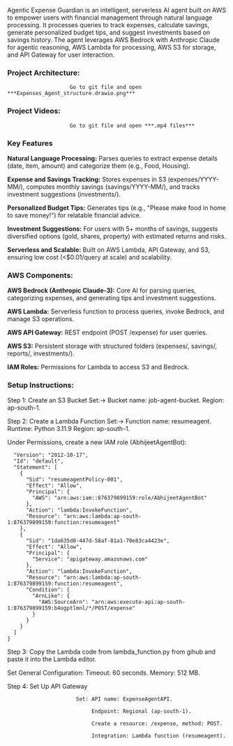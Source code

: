 
Agentic Expense Guardian is an intelligent, serverless AI agent built on AWS to empower users with financial management through natural language processing.
It processes queries to track expenses, calculate savings, generate personalized budget tips, and suggest investments based on savings history.
The agent leverages AWS Bedrock with Anthropic Claude for agentic reasoning, AWS Lambda for processing, AWS S3 for storage, and API Gateway for user interaction.


### Project Architecture: 
                        Go to git file and open ***Expenses_Agent_structure.drawio.png*** 
                        
### Project Videos: 
                        Go to git file and open ***.mp4 files*** 

### Key Features

**Natural Language Processing:** Parses queries to extract expense details (date, item, amount) and categorize them (e.g., Food, Housing).

**Expense and Savings Tracking:** Stores expenses in S3 (expenses/YYYY-MM/), computes monthly savings (savings/YYYY-MM/), and tracks investment suggestions (investments/).

**Personalized Budget Tips:** Generates tips (e.g., "Please make food in home to save money!") for relatable financial advice.

**Investment Suggestions:** For users with 5+ months of savings, suggests diversified options (gold, shares, property) with estimated returns and risks.

**Serverless and Scalable:** Built on AWS Lambda, API Gateway, and S3, ensuring low cost (<$0.01/query at scale) and scalability.

### AWS Components:
**AWS Bedrock (Anthropic Claude-3):** Core AI for parsing queries, categorizing expenses, and generating tips and investment suggestions.

**AWS Lambda:** Serverless function to process queries, invoke Bedrock, and manage S3 operations.

**AWS API Gateway:** REST endpoint (POST /expense) for user queries.

**AWS S3:** Persistent storage with structured folders (expenses/, savings/, reports/, investments/).

**IAM Roles:** Permissions for Lambda to access S3 and Bedrock.


### Setup Instructions:
Step 1: Create an S3 Bucket
                            Set:-> Bucket name: job-agent-bucket.
                                   Region: ap-south-1.
                                   

Step 2: Create a Lambda Function
                                Set:-> Function name: resumeagent.
                                       Runtime: Python 3.11.9
                                       Region: ap-south-1.

Under Permissions, create a new IAM role (AbhijeetAgentBot):

```{
  "Version": "2012-10-17",
  "Id": "default",
  "Statement": [
    {
      "Sid": "resumeagentPolicy-001",
      "Effect": "Allow",
      "Principal": {
        "AWS": "arn:aws:iam::876379899159:role/AbhijeetAgentBot"
      },
      "Action": "lambda:InvokeFunction",
      "Resource": "arn:aws:lambda:ap-south-1:876379899159:function:resumeagent"
    },
    {
      "Sid": "1da635d0-447d-58af-81a1-70e83ca4423e",
      "Effect": "Allow",
      "Principal": {
        "Service": "apigateway.amazonaws.com"
      },
      "Action": "lambda:InvokeFunction",
      "Resource": "arn:aws:lambda:ap-south-1:876379899159:function:resumeagent",
      "Condition": {
        "ArnLike": {
          "AWS:SourceArn": "arn:aws:execute-api:ap-south-1:876379899159:b4ogptlmnl/*/POST/expense"
        }
      }
    }
  ]
}

```

Step 3: Copy the Lambda code from lambda_function.py from gihub and paste it into the Lambda editor.

Set General Configuration: Timeout: 60 seconds.
                           Memory: 512 MB.

Step 4: Set Up API Gateway

                          Set: API name: ExpenseAgentAPI.
                          
                               Endpoint: Regional (ap-south-1).
                               
                               Create a resource: /expense, method: POST.
                               
                               Integration: Lambda function (resumeagent).




